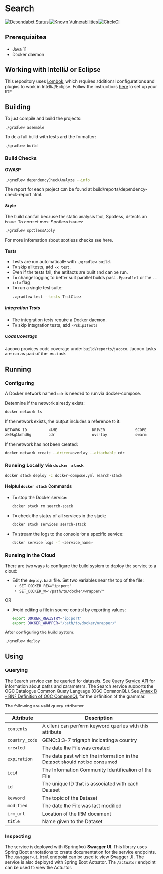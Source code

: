# Search
[![Dependabot Status](https://api.dependabot.com/badges/status?host=github&repo=connexta/ion-search)](https://dependabot.com)
[![Known Vulnerabilities](https://snyk.io/test/github/connexta/ion-search/badge.svg)](https://snyk.io/test/github/connexta/ion-search)
[![CircleCI](https://circleci.com/gh/connexta/ion-search/tree/master.svg?style=svg)](https://circleci.com/gh/connexta/ion-search/tree/master)

## Prerequisites
* Java 11
* Docker daemon

## Working with IntelliJ or Eclipse
This repository uses [Lombok](https://projectlombok.org/), which requires additional configurations and plugins to work in IntelliJ/Eclipse.
Follow the instructions [here](https://www.baeldung.com/lombok-ide) to set up your IDE.

## Building
To just compile and build the projects:
```bash
./gradlew assemble
```
To do a full build with tests and the formatter:
```bash
./gradlew build
```

### Build Checks
#### OWASP
```bash
./gradlew dependencyCheckAnalyze --info
```
The report for each project can be found at build/reports/dependency-check-report.html.

#### Style
The build can fail because the static analysis tool, Spotless, detects an issue. To correct most Spotless issues:
```bash
./gradlew spotlessApply
```

For more information about spotless checks see
[here](https://github.com/diffplug/spotless/tree/master/plugin-gradle#custom-rules).

#### Tests
* Tests are run automatically with `./gradlew build`.
* To skip all tests, add `-x test`.
* Even if the tests fail, the artifacts are built and can be run.
* To change logging to better suit parallel builds pass `-Pparallel` or the `--info` flag
* To run a single test suite:
    ```bash
    ./gradlew test --tests TestClass
    ```

##### Integration Tests
* The integration tests require a Docker daemon.
* To skip integration tests, add `-PskipITests`.

##### Code Coverage
Jacoco provides code coverage under `build/reports/jacoco`. Jacoco tasks are run as part of the test task.

## Running
### Configuring
A Docker network named `cdr` is needed to run via docker-compose.

Determine if the network already exists:
```bash
docker network ls
```
If the network exists, the output includes a reference to it:
```bash
NETWORK ID          NAME                DRIVER              SCOPE
zk0kg1knhd6g        cdr                 overlay             swarm
```
If the network has not been created:
```bash
docker network create --driver=overlay --attachable cdr
```

### Running Locally via `docker stack`
```bash
docker stack deploy -c docker-compose.yml search-stack
```

#### Helpful `docker stack` Commands
* To stop the Docker service:
    ```bash
    docker stack rm search-stack
    ```
* To check the status of all services in the stack:
    ```bash
    docker stack services search-stack
    ```
* To stream the logs to the console for a specific service:
    ```bash
    docker service logs -f <service_name>
    ```

### Running in the Cloud
There are two ways to configure the build system to deploy the service to a cloud:
- Edit the `deploy.bash` file. Set two variables near the top of the file:
  - `SET_DOCKER_REG="ip:port"`
  - `SET_DOCKER_W="/path/to/docker/wrapper/"`

OR

- Avoid editing a file in source control by exporting values:
    ```bash
    export DOCKER_REGISTRY="ip:port"
    export DOCKER_WRAPPER="/path/to/docker/wrapper/"
    ```

After configuring the build system:
```bash
./gradlew deploy
```

## Using
### Querying
The Search service can be queried for datasets. See [Query Service API](https://github.com/connexta/ion-query-api) for information about paths and parameters.
The Search service supports the OGC Catalogue Common Query Language (OGC CommonQL).
See [Annex B - BNF Definition of OGC CommonQL](http://docs.opengeospatial.org/is/12-168r6/12-168r6.html#62) for the definition of the grammar.

The following are valid query attributes:

| Attribute | Description  |
|---|---|
| `contents` | A client can perform keyword queries with this attribute |
| `country_code` | GENC:3:3-7 trigraph indicating a country |
| `created` | The date the File was created |
| `expiration` | The date past which the information in the Dataset should not be consumed |
| `icid` | The Information Community Identification of the File |
| `id` | The unique ID that is associated with each Dataset |
| `keyword` | The topic of the Dataset |
| `modified` | The date the File was last modified |
| `irm_url` | Location of the IRM document |
| `title` | Name given to the Dataset |

### Inspecting
The service is deployed with (Springfox) **Swagger UI**.
This library uses Spring Boot annotations to create documentation for the service endpoints.
The `/swagger-ui.html` endpoint can be used to view Swagger UI.
The service is also deployed with Spring Boot Actuator.
The `/actuator` endpoint can be used to view the Actuator.
